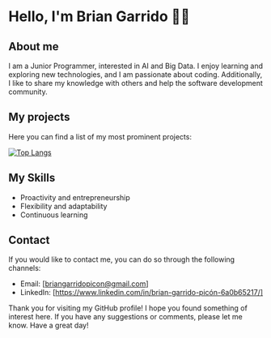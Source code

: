 # Hello, I'm Brian Garrido 👋👋

## About me

I am a Junior Programmer, interested in AI and Big Data. I enjoy learning and exploring new technologies, and I am passionate about coding. Additionally, I like to share my knowledge with others and help the software development community.

## My projects

Here you can find a list of my most prominent projects:


[![Top Langs](https://github-readme-stats.vercel.app/api/top-langs/?username=BrianGarrido21&hide_progress=true&layout=compact&theme=radical)](https://github.com/BrianGarrido21/github-readme-stats)

## My Skills

- Proactivity and entrepreneurship
- Flexibility and adaptability
- Continuous learning

## Contact

If you would like to contact me, you can do so through the following channels:

- Email: [briangarridopicon@gmail.com]
- LinkedIn: [https://www.linkedin.com/in/brian-garrido-picón-6a0b65217/]

Thank you for visiting my GitHub profile! I hope you found something of interest here. If you have any suggestions or comments, please let me know. Have a great day!
